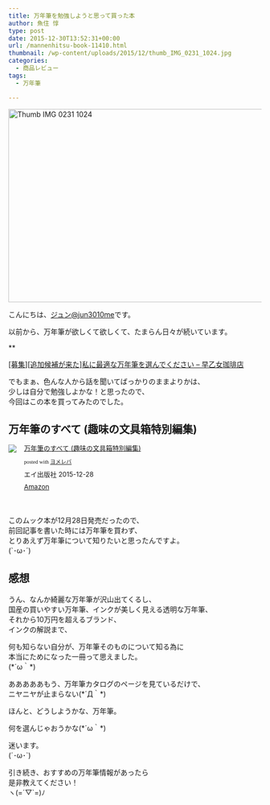 ```yaml
---
title: 万年筆を勉強しようと思って買った本
author: 魚住 惇
type: post
date: 2015-12-30T13:52:31+00:00
url: /mannenhitsu-book-11410.html
thumbnail: /wp-content/uploads/2015/12/thumb_IMG_0231_1024.jpg
categories:
  - 商品レビュー
tags:
  - 万年筆

---
```

<img decoding="async" loading="lazy" src="/wp-content/uploads/2015/12/thumb_IMG_0231_1024.jpg" alt="Thumb IMG 0231 1024" title="thumb_IMG_0231_1024.jpg" border="0" width="512" height="384" /><!--more-->

こんにちは、[ジュン@jun3010me][1]です。

以前から、万年筆が欲しくて欲しくて、たまらん日々が続いています。

**</p> 

<a href="http://192.168.11.200:8000/mannenhitsu-boshu-11376.html" target="_blank" rel="noopener noreferrer">[募集][追加候補が来た]私に最適な万年筆を選んでください – 早乙女珈琲店</a>

</b>  
  
でもまぁ、色んな人から話を聞いてばっかりのままよりかは、  
少しは自分で勉強しよかな！と思ったので、  
今回はこの本を買ってみたのでした。

## 万年筆のすべて (趣味の文具箱特別編集)

<div class="booklink-box" style="text-align:left;padding-bottom:20px;font-size:small;/zoom: 1;overflow: hidden;">
  <div class="booklink-image" style="float:left;margin:0 15px 10px 0;">
    <a href="http://www.amazon.co.jp/exec/obidos/asin/4777938387/jn050191-22/" target="_blank" rel="noopener noreferrer"><img decoding="async" src="http://ecx.images-amazon.com/images/I/51mjHTx5LqL._SL160_.jpg" style="border: none;" /></a>
  </div>
  <div class="booklink-info" style="line-height:120%;/zoom: 1;overflow: hidden;">
    <div class="booklink-name" style="margin-bottom:10px;line-height:120%">
      <a href="http://www.amazon.co.jp/exec/obidos/asin/4777938387/jn050191-22/" target="_blank" rel="noopener noreferrer">万年筆のすべて (趣味の文具箱特別編集)</a></p>
      <div class="booklink-powered-date" style="font-size:8pt;margin-top:5px;font-family:verdana;line-height:120%">
        posted with <a href="http://yomereba.com" rel="nofollow noopener noreferrer" target="_blank">ヨメレバ</a>
      </div>
    </div>
    <div class="booklink-detail" style="margin-bottom:5px;">
      エイ出版社 2015-12-28
    </div>
    <div class="booklink-link2" style="margin-top:10px;">
      <div class="shoplinkamazon" style="display:inline;margin-right:5px">
        <a href="http://www.amazon.co.jp/exec/obidos/asin/4777938387/jn050191-22/" target="_blank" rel="noopener noreferrer">Amazon</a>
      </div></p>
    </div>
  </div>
  <div class="booklink-footer" style="clear: left">
  </div>
</div>

このムック本が12月28日発売だったので、  
前回記事を書いた時には万年筆を買わず、  
とりあえず万年筆について知りたいと思ったんですよ。  
(\`･ω･´)

## 感想

うん、なんか<span class="b">綺麗な万年筆が沢山出てくるし、</span>  
国産の買いやすい万年筆、インクが美しく見える透明な万年筆、  
それから10万円を超えるブランド、  
インクの解説まで、

何も知らない自分が、万年筆そのものについて知る為に  
本当にためになった一冊って思えました。  
(\*´ω｀\*)

あああああもう、万年筆カタログのページを見ているだけで、  
ニヤニヤが止まらない(\*´Д｀\*)

ほんと、どうしようかな、万年筆。

何を選んじゃおうかな(\*´ω｀\*)

迷います。  
(´･ω･\`)

引き続き、おすすめの万年筆情報があったら  
是非教えてください！  
ヽ(=´▽\`=)ﾉ

 [1]: https://twitter.com/jun3010me